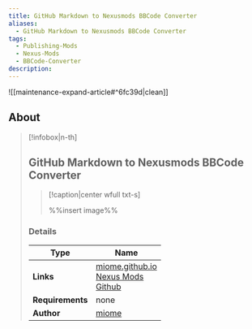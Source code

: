 ```yaml
---
title: GitHub Markdown to Nexusmods BBCode Converter
aliases:
  - GitHub Markdown to Nexusmods BBCode Converter
tags:
  - Publishing-Mods
  - Nexus-Mods
  - BBCode-Converter
description:
---
```


![[maintenance-expand-article#^6fc39d|clean]]

## About

> [!infobox|n-th]
> 
> ## GitHub Markdown to Nexusmods BBCode Converter
> 
> > [!caption|center wfull txt-s]
> > 
> > %%insert image%%
> > 
> 
> ### Details
> 
> | Type | Name |
> | --- | --- |
> | **Links** | [miome.github.io](https://miome.github.io/githubmd-to-nexusmodsbbcode/)<br>[Nexus Mods](https://www.nexusmods.com/stardewvalley/mods/20901)<br>[Github](https://github.com/miome/githubmd-to-nexusmodsbbcode) |
> | **Requirements** | none |
> | **Author** | [miome](https://www.nexusmods.com/stardewvalley/users/4118939) |